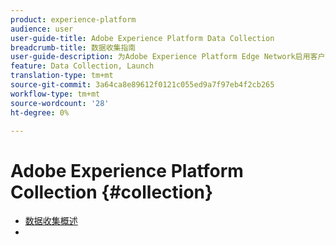 ```yaml
---
product: experience-platform
audience: user
user-guide-title: Adobe Experience Platform Data Collection
breadcrumb-title: 数据收集指南
user-guide-description: 为Adobe Experience Platform Edge Network启用客户端数据收集。
feature: Data Collection, Launch
translation-type: tm+mt
source-git-commit: 3a64ca8e89612f0121c055ed9a7f97eb4f2cb265
workflow-type: tm+mt
source-wordcount: '28'
ht-degree: 0%

---
```



# Adobe Experience Platform Collection {#collection}

- [数据收集概述](home.md)
- 
